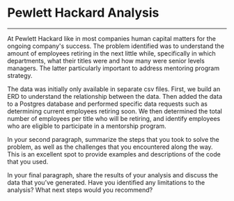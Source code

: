 # Pewlett Hackard Analysis
---

At Pewlett Hackard like in most companies human capital matters for the ongoing company's success. The problem identified was to understand the amount of employees retiring in the next little while, specifically in which departments, what their titles were and how many were senior levels managers. The latter particularly important to address mentoring program strategy. 

The data was initially only available in separate csv files. First, we build an ERD to understand the relationship between the data. Then added the data to a Postgres database and performed specific data requests such as determining current employees retiring soon. We then determined the total number of employees per title who will be retiring, and identify employees who are eligible to participate in a mentorship program. 

In your second paragraph, summarize the steps that you took to solve the problem, as well as the challenges that you encountered along the way. This is an excellent spot to provide examples and descriptions of the code that you used.

In your final paragraph, share the results of your analysis and discuss the data that you’ve generated. Have you identified any limitations to the analysis? What next steps would you recommend?
